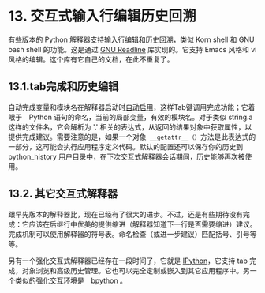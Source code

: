 # 13. 交互式输入行编辑历史回溯

有些版本的 Python 解释器支持输入行编辑和历史回溯，类似 Korn shell 和 GNU bash shell 的功能。这是通过 [GNU Readline](http://tiswww.case.edu/php/chet/readline/rltop.html) 库实现的。它支持 Emacs 风格和 vi 风格的编辑。这个库有它自己的文档，在此不重复了。

## 13.1.tab完成和历史编辑

自动完成变量和模块名在解释器启动时[自动启用](https://docs.python.org/3/library/site.html#rlcompleter-config)，这样Tab键调用完成功能；它着眼于　Python 语句的命名，当前的局部变量，有效的模块名。对于类似 string.a 这样的文件名，它会解析为 '.' 相关的表达式，从返回的结果对象中获取属性，以提供完成建议。需要注意的是，如果一个对象` __getattr__（）`方法是此表达式的一部分，这可能会执行应用程序定义代码。默认的配置还可以保存你的历史到 python_history 用户目录中，在下次交互式解释器会话期间，历史能够再次被使用。

## 13.2. 其它交互式解释器

跟早先版本的解释器比，现在已经有了很大的进步。不过，还是有些期待没有完成：它应该在后继行中优美的提供缩进（解释器知道下一行是否需要缩进）建议。完成机制可以使用解释器的符号表。命名检查（或进一步建议）匹配括号、引号等等。

另有一个强化交互式解释器已经存在一段时间了，它就是 [IPython](http://ipython.scipy.org/)，它支持 tab 完成，对象浏览和高级历史管理。它也可以完全定制或嵌入到其它应用程序中。另一个类似的强化交互环境是　[bpython](http://www.bpython-interpreter.org/) 。

